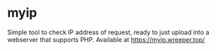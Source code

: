 # myip
Simple tool to check IP address of request, ready to just upload into a webserver that supports PHP. Available at https://myip.wreeper.top/
